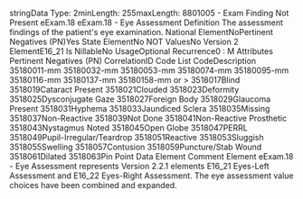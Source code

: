 

stringData Type: 2minLength: 255maxLength: 
8801005 - Exam Finding Not Present
eExam.18
eExam.18 - Eye Assessment
Definition
The assessment findings of the patient's eye examination.
National ElementNoPertinent Negatives (PN)Yes
State ElementNo
NOT ValuesNo
Version 2 ElementE16_21
Is NillableNo
UsageOptional
Recurrence0 : M
Attributes
Pertinent Negatives (PN)
CorrelationID
Code List
CodeDescription
35180011-mm
35180032-mm
35180053-mm
35180074-mm
35180095-mm
35180116-mm
35180137-mm
35180158-mm or >
3518017Blind
3518019Cataract Present
3518021Clouded
3518023Deformity
3518025Dysconjugate Gaze
3518027Foreign Body
3518029Glaucoma Present
3518031Hyphema
3518033Jaundiced Sclera
3518035Missing
3518037Non-Reactive
3518039Not Done
3518041Non-Reactive Prosthetic
3518043Nystagmus Noted
3518045Open Globe
3518047PERRL
3518049Pupil-Irregular/Teardrop
3518051Reactive
3518053Sluggish
3518055Swelling
3518057Contusion
3518059Puncture/Stab Wound
3518061Dilated
3518063Pin Point
Data Element Comment
Element eExam.18 - Eye Assessment represents Version 2.2.1 elements E16_21 Eyes-Left Assessment and E16_22
Eyes-Right Assessment. The eye assessment value choices have been combined and expanded.